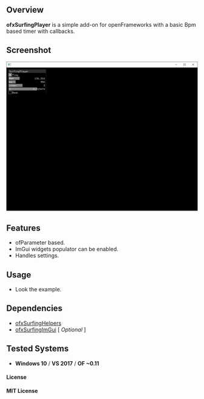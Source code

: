 ## Overview
**ofxSurfingPlayer** is a simple add-on for openFrameworks with a basic Bpm based timer with callbacks.

## Screenshot
![Screenshot](Capture.PNG?raw=true "Screenshot")

## Features
- ofParameter based. 
- ImGui widgets populator can be enabled.
- Handles settings.

## Usage
- Look the example.

## Dependencies
* [ofxSurfingHelpers](https://github.com/moebiussurfing/ofxSurfingHelpers)  
* [ofxSurfingImGui](https://github.com/moebiussurfing/ofxSurfingImGui)  [ _Optional_ ]

## Tested Systems
* **Windows 10** / **VS 2017** / **OF ~0.11**

#### License
**MIT License**